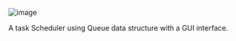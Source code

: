 ![image](https://github.com/mosb23/cc319-proj/assets/108569283/6ede0469-0244-4be5-8724-010b0429ac35)

A task Scheduler using Queue data structure with a GUI interface. 
